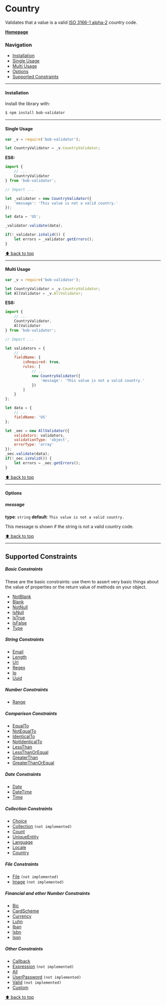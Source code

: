 # Country
Validates that a value is a valid [ISO 3166-1 alpha-2](https://en.wikipedia.org/wiki/ISO_3166-1#Current_codes) country code.

[**Homepage**][homepage-url]

### Navigation

* [Installation](#installation)
* [Single Usage](#single-usage)
* [Multi Usage](#multi-usage)
* [Options](#options)
* [Supported Constraints](#supported-constraints)

---------------

#### Installation

Install the library with:
```sh
$ npm install bob-validator
```

---------------

#### Single Usage

```javascript
var _v = require('bob-validator');

let CountryValidator = _v.CountryValidator;
```

**ES6:**
```javascript
import {
    // ...
    CountryValidator
} from 'bob-validator';
```

```javascript
// Import ...

let _validator = new CountryValidator({
    'message': 'This value is not a valid country.'
});

let data = 'US';

_validator.validate(data);

if(!_validator.isValid()) {
    let errors = _validator.getErrors();
}
```

[⬆ back to top](#navigation)

---------------

#### Multi Usage

```javascript
var _v = require('bob-validator');

let CountryValidator = _v.CountryValidator;
let AllValidator = _v.AllValidator;
```

**ES6:**
```javascript
import {
    // ...
    CountryValidator,
    AllValidator
} from 'bob-validator';
```

```javascript
// Import ...

let validators = {
    // ...
    fieldName: {
        isRequired: true,
        rules: [
            // ...
            new CountryValidator({
                'message': 'This value is not a valid country.'
            })
        ]
    }
};

let data = {
    // ...
    fieldName: 'US'
};

let _oec = new AllValidator({
    validators: validators,
    validationType: 'object',
    errorType: 'array'
});
_oec.validate(data);
if(!_oec.isValid()) {
    let errors = _oec.getErrors();
}
```

[⬆ back to top](#navigation)

---------------

#### Options
##### message
**type**: `string` **default**: `This value is not a valid country.`

This message is shown if the string is not a valid country code.

[⬆ back to top](#navigation)

---------------

## Supported Constraints
##### Basic Constraints

These are the basic constraints: use them to assert very basic things about the value of properties or the return value of methods on your object.

* [NotBlank][notblank-url]
* [Blank][blank-url]
* [NotNull][notnull-url]
* [IsNull][isnull-url]
* [IsTrue][istrue-url]
* [IsFalse][isfalse-url]
* [Type][type-url]

##### String Constraints

* [Email][email-url]
* [Length][length-url]
* [Url][url-url]
* [Regex][regex-url]
* [Ip][ip-url]
* [Uuid][uuid-url]

##### Number Constraints

* [Range][range-url]

##### Comparison Constraints

* [EqualTo][equalto-url]
* [NotEqualTo][notequalto-url]
* [IdenticalTo][identicalto-url]
* [NotIdenticalTo][notidenticalto-url]
* [LessThan][lessthan-url]
* [LessThanOrEqual][lessthanorequal-url]
* [GreaterThan][greaterthan-url]
* [GreaterThanOrEqual][greaterthanorequal-url]

##### Date Constraints

* [Date][date-url]
* [DateTime][datetime-url]
* [Time][time-url]

##### Collection Constraints

* [Choice][choice-url]
* [Collection][collection-url] `(not implemented)`
* [Count][count-url]
* [UniqueEntity][uniqueentity-url]
* [Language][language-url]
* [Locale][locale-url]
* [Country][country-url]

##### File Constraints

* [File][file-url] `(not implemented)`
* [Image][image-url] `(not implemented)`

##### Financial and other Number Constraints

* [Bic][bic-url]
* [CardScheme][cardscheme-url]
* [Currency][currency-url]
* [Luhn][luhn-url]
* [Iban][iban-url]
* [Isbn][isbn-url]
* [Issn][issn-url]

##### Other Constraints

* [Callback][callback-url]
* [Expression][expression-url] `(not implemented)`
* [All][all-url]
* [UserPassword][userpassword-url] `(not implemented)`
* [Valid][valid-url] `(not implemented)`
* [Custom][custom-url]

[⬆ back to top](#navigation)


[documentation-url]: https://github.com/alexeybob/bob-validator/blob/master/README.md#documentation
[homepage-url]: https://github.com/alexeybob/bob-validator/blob/master/README.md
[notblank-url]: https://github.com/alexeybob/bob-validator/blob/master/doc/validators/classes/NotBlank.md
[blank-url]: https://github.com/alexeybob/bob-validator/blob/master/doc/validators/classes/Blank.md
[notnull-url]: https://github.com/alexeybob/bob-validator/blob/master/doc/validators/classes/NotNull.md
[isnull-url]: https://github.com/alexeybob/bob-validator/blob/master/doc/validators/classes/IsNull.md
[istrue-url]: https://github.com/alexeybob/bob-validator/blob/master/doc/validators/classes/IsTrue.md
[isfalse-url]: https://github.com/alexeybob/bob-validator/blob/master/doc/validators/classes/IsFalse.md
[type-url]: https://github.com/alexeybob/bob-validator/blob/master/doc/validators/classes/Type.md
[email-url]: https://github.com/alexeybob/bob-validator/blob/master/doc/validators/classes/Email.md
[length-url]: https://github.com/alexeybob/bob-validator/blob/master/doc/validators/classes/Length.md
[url-url]: https://github.com/alexeybob/bob-validator/blob/master/doc/validators/classes/Url.md
[regex-url]: https://github.com/alexeybob/bob-validator/blob/master/doc/validators/classes/Regex.md
[ip-url]: https://github.com/alexeybob/bob-validator/blob/master/doc/validators/classes/Ip.md
[uuid-url]: https://github.com/alexeybob/bob-validator/blob/master/doc/validators/classes/Uuid.md
[range-url]: https://github.com/alexeybob/bob-validator/blob/master/doc/validators/classes/Range.md
[equalto-url]: https://github.com/alexeybob/bob-validator/blob/master/doc/validators/classes/EqualTo.md
[notequalto-url]: https://github.com/alexeybob/bob-validator/blob/master/doc/validators/classes/NotEqualTo.md
[identicalto-url]: https://github.com/alexeybob/bob-validator/blob/master/doc/validators/classes/IdenticalTo.md
[notidenticalto-url]: https://github.com/alexeybob/bob-validator/blob/master/doc/validators/classes/NotIdenticalTo.md
[lessthan-url]: https://github.com/alexeybob/bob-validator/blob/master/doc/validators/classes/LessThan.md
[lessthanorequal-url]: https://github.com/alexeybob/bob-validator/blob/master/doc/validators/classes/LessThanOrEqual.md
[greaterthan-url]: https://github.com/alexeybob/bob-validator/blob/master/doc/validators/classes/GreaterThan.md
[greaterthanorequal-url]: https://github.com/alexeybob/bob-validator/blob/master/doc/validators/classes/GreaterThanOrEqual.md
[date-url]: https://github.com/alexeybob/bob-validator/blob/master/doc/validators/classes/Date.md
[datetime-url]: https://github.com/alexeybob/bob-validator/blob/master/doc/validators/classes/DateTime.md
[time-url]: https://github.com/alexeybob/bob-validator/blob/master/doc/validators/classes/Time.md
[choice-url]: https://github.com/alexeybob/bob-validator/blob/master/doc/validators/classes/Choice.md
[collection-url]: https://github.com/alexeybob/bob-validator/blob/master/doc/validators/classes/Collection.md
[count-url]: https://github.com/alexeybob/bob-validator/blob/master/doc/validators/classes/Count.md
[uniqueentity-url]: https://github.com/alexeybob/bob-validator/blob/master/doc/validators/classes/UniqueEntity.md
[language-url]: https://github.com/alexeybob/bob-validator/blob/master/doc/validators/classes/Language.md
[locale-url]: https://github.com/alexeybob/bob-validator/blob/master/doc/validators/classes/Locale.md
[country-url]: https://github.com/alexeybob/bob-validator/blob/master/doc/validators/classes/Country.md
[file-url]: https://github.com/alexeybob/bob-validator/blob/master/doc/validators/classes/File.md
[image-url]: https://github.com/alexeybob/bob-validator/blob/master/doc/validators/classes/Image.md
[bic-url]: https://github.com/alexeybob/bob-validator/blob/master/doc/validators/classes/Bic.md
[cardscheme-url]: https://github.com/alexeybob/bob-validator/blob/master/doc/validators/classes/CardScheme.md
[currency-url]: https://github.com/alexeybob/bob-validator/blob/master/doc/validators/classes/Currency.md
[luhn-url]: https://github.com/alexeybob/bob-validator/blob/master/doc/validators/classes/Luhn.md
[iban-url]: https://github.com/alexeybob/bob-validator/blob/master/doc/validators/classes/Iban.md
[isbn-url]: https://github.com/alexeybob/bob-validator/blob/master/doc/validators/classes/Isbn.md
[issn-url]: https://github.com/alexeybob/bob-validator/blob/master/doc/validators/classes/Issn.md
[callback-url]: https://github.com/alexeybob/bob-validator/blob/master/doc/validators/classes/Callback.md
[expression-url]: https://github.com/alexeybob/bob-validator/blob/master/doc/validators/classes/Expression.md
[all-url]: https://github.com/alexeybob/bob-validator/blob/master/doc/validators/classes/All.md
[userpassword-url]: https://github.com/alexeybob/bob-validator/blob/master/doc/validators/classes/UserPassword.md
[valid-url]: https://github.com/alexeybob/bob-validator/blob/master/doc/validators/classes/Valid.md
[custom-url]: https://github.com/alexeybob/bob-validator/blob/master/doc/validators/classes/Custom.md